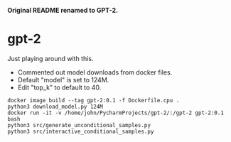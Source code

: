 **Original README renamed to GPT-2.**

# gpt-2
Just playing around with this.

- Commented out model downloads from docker files.
- Default "model" is set to 124M.
- Edit "top_k" to default to 40.

```
docker image build --tag gpt-2:0.1 -f Dockerfile.cpu .
python3 download_model.py 124M
docker run -it -v /home/john/PycharmProjects/gpt-2/:/gpt-2 gpt-2:0.1 bash
python3 src/generate_unconditional_samples.py
python3 src/interactive_conditional_samples.py
```
